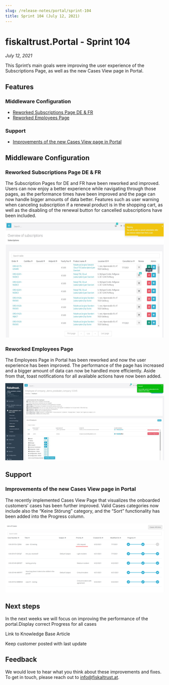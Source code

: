 ```yaml
---
slug: /release-notes/portal/sprint-104
title: Sprint 104 (July 12, 2021)
---
```


# fiskaltrust.Portal - Sprint 104
_July 12, 2021_


This Sprint’s main goals were improving the user experience of the Subscriptions Page, as well as the new Cases View page in Portal.


## Features

### Middleware Configuration

- [Reworked Subscriptions Page DE & FR](#Reworked-Subscriptions-Page-DE-&-FR)
- [Reworked Employees Page](#Reworked-Employees-Page)

### Support

- [Improvements of the new Cases View page in Portal](#Improvements-of-the-new-Cases-View-page-in-Portal)

## Middleware Configuration

### Reworked Subscriptions Page DE & FR

The Subscription Pages for DE and FR have been reworked and improved.
Users can now enjoy a better experience while navigating through those pages, as the performance times have been improved and the page can now handle bigger amounts of data better.
Features such as user warning when canceling subscription if a renewal product is in the shopping cart, as well as the disabling of the renewal button for cancelled subscriptions have been included.


![subscriptions-page](images/sprint-104/subscriptions-page.png)

### Reworked Employees Page

The Employees Page in Portal has been reworked and now the user experience has been improved. The performance of the page has increased and a bigger amount of data can now be handled more efficiently. Aside from that, toast notifications for all available actions have now been added. 

![employees-page](images/sprint-104/employees-page.png)

## Support

### Improvements of the new Cases View page in Portal

The recently implemented Cases View Page that visualizes the onboarded customers’ cases has been further improved. Valid Cases categories now include also the “Keine Störung” category, and the “Sort” functionality has been added into the Progress column.

![ListOfCases](images/sprint-104/ListOfCases.png)

## Next steps
In the next weeks we will focus on improving the performance of the portal.Display correct Progress for all cases​

Link to Knowledge Base Article​

Keep customer posted with last update

## Feedback
We would love to hear what you think about these improvements and fixes. To get in touch, please reach out to [info@fiskaltrust.at](mailto:info@fiskaltrust.at).

